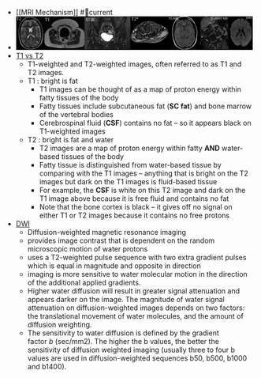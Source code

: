 - [[MRI Mechanism]] #📆current
- ![](/../assets/mri.png)
- [T1 vs T2](https://www.radiologymasterclass.co.uk/tutorials/mri/t1_and_t2_images)
	- T1-weighted and T2-weighted images, often referred to as T1 and T2 images.
	- T1 : bright is fat
		- T1 images can be thought of as a map of proton energy within fatty tissues of the body
		- Fatty tissues include subcutaneous fat (**SC fat**) and bone marrow of the vertebral bodies
		- Cerebrospinal fluid (**CSF**) contains no fat – so it appears black on T1-weighted images
	- T2 :  bright is fat and water
		- T2 images are a map of proton energy within fatty **AND** water-based tissues of the body
		- Fatty tissue is distinguished from water-based tissue by comparing with the T1 images – anything that is bright on the T2 images but dark on the T1 images is fluid-based tissue
		- For example, the **CSF** is white on this T2 image and dark on the T1 image above because it is free fluid and contains no fat
		- Note that the bone cortex is black – it gives off no signal on either T1 or T2 images because it contains no free protons
- [DWI](https://mrimaster.com/characterise%20image%20dwi%20.html)
	- Diffusion-weighted magnetic resonance imaging
	- provides image contrast that is dependent on the random microscopic motion of water protons
	- uses a T2-weighted pulse sequence with two extra gradient pulses which is equal in magnitude and opposite in direction
	- imaging is more sensitive to water molecular motion in the direction of the additional applied gradients.
	- Higher water diffusion will result in greater signal attenuation and appears darker on the image. The magnitude of water signal attenuation on diffusion-weighted images depends on two factors: the translational movement of water molecules, and the amount of diffusion weighting.
	- The sensitivity to water diffusion is defined by the gradient factor _b_ (sec/mm2). The higher the b values, the better the sensitivity of diffusion weighted imaging (usually three to four b values are used in diffusion-weighted sequences b50, b500, b1000 and b1400).